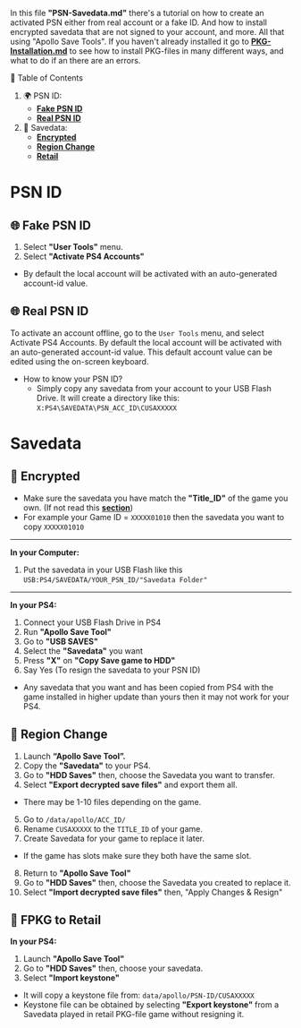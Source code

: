In this file **"PSN-Savedata.md"** there's a tutorial on how to create an activated PSN either from real account or a fake ID. And how to install encrypted savedata that are not signed to your account, and more. All that using "Apollo Save Tools". If you haven't already installed it go to **[PKG-Installation.md](https://github.com/ZHassanQ/PS4-Guide/blob/main/PKG-Installation.md)** to see how to install PKG-files in many different ways, and what to do if an there are an errors.

🧭 Table of Contents

1. 🌍 PSN ID:
    - **[Fake PSN ID](#-fake-psn-id)**
    - **[Real PSN ID](#-real-psn-id)**
2. 💾 Savedata:
    - **[Encrypted](#-encrypted)**
    - **[Region Change](#-region-change)**
    - **[Retail](#-fpkg-to-retail)**


# PSN ID
## 🌐 Fake PSN ID

1. Select **"User Tools"** menu.
2. Select **"Activate PS4 Accounts"**
- By default the local account will be activated with an auto-generated account-id value.

## 🌐 Real PSN ID

To activate an account offline, go to the `User Tools` menu, and select Activate PS4 Accounts. By default the local account will be activated with an auto-generated account-id value. This default account value can be edited using the on-screen keyboard.

- How to know your PSN ID?
    - Simply copy any savedata from your account to your USB Flash Drive. It will create a directory like this: `X:PS4\SAVEDATA\PSN_ACC_ID\CUSAXXXXX`

# Savedata 
## 💾 Encrypted

- Make sure the savedata you have match the **"Title_ID"** of the game you own. (If not read this **[section](#-region-change)**)
- For example your Game ID = `XXXXX01010` then the savedata you want to copy `XXXXX01010`

---

**In your Computer:**

1. Put the savedata in your USB Flash like this `USB:PS4/SAVEDATA/YOUR_PSN_ID/"Savedata Folder"`

---

**In your PS4:**

1. Connect your USB Flash Drive in PS4
2. Run **"Apollo Save Tool"**
3. Go to **"USB SAVES"**
4. Select the **"Savedata"** you want
5. Press **"X"** on **"Copy Save game to HDD"**
6. Say Yes (To resign the savedata to your PSN ID)
- Any savedata that you want and has been copied from PS4 with the game installed in higher update than yours then it may not work for your PS4.


## 💾 Region Change

1. Launch **“Apollo Save Tool”.**
2. Copy the **"Savedata"** to your PS4.
3. Go to **"HDD Saves"** then, choose the Savedata you want to transfer. 
4. Select **"Export decrypted save files"** and export them all.
- There may be 1-10 files depending on the game.
5. Go to `/data/apollo/ACC_ID/`
6. Rename `CUSAXXXXX` to the `TITLE_ID` of your game.
7. Create Savedata for your game to replace it later.
- If the game has slots make sure they both have the same slot.
8. Return to **"Apollo Save Tool"**
9. Go to **"HDD Saves"** then, choose the Savedata you created to replace it.
10. Select **"Import decrypted save files"** then, "Apply Changes & Resign"


## 💾 FPKG to Retail

**In your PS4:**

1. Launch **"Apollo Save Tool"**
2. Go to **"HDD Saves"** then, choose your savedata.
4. Select **"Import keystone"**
- It will copy a keystone file from: `data/apollo/PSN-ID/CUSAXXXXX`
- Keystone file can be obtained by selecting **"Export keystone"** from a Savedata played in retail PKG-file game without resigning it.
